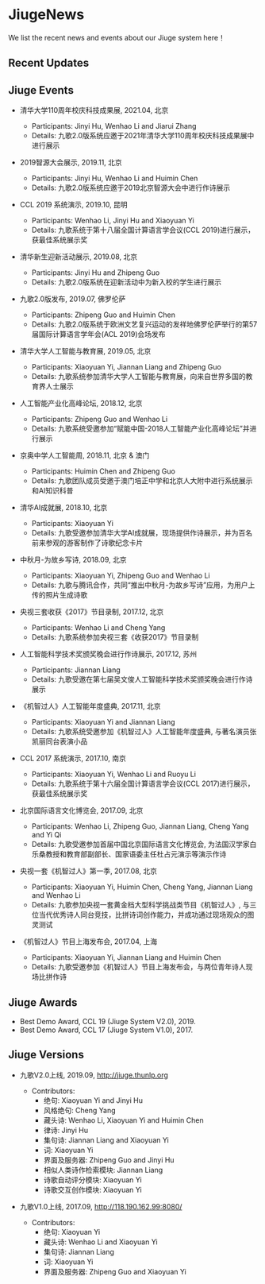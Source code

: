 # JiugeNews
We list the recent news and events about our Jiuge system here！

## Recent Updates

## Jiuge Events

- 清华大学110周年校庆科技成果展, 2021.04, 北京
	- Participants: Jinyi Hu, Wenhao Li and Jiarui Zhang
	- Details: 九歌2.0版系统应邀于2021年清华大学110周年校庆科技成果展中进行展示


- 2019智源大会展示, 2019.11, 北京
	- Participants: Jinyi Hu, Wenhao Li and Huimin Chen
	- Details: 九歌2.0版系统应邀于2019北京智源大会中进行作诗展示


- CCL 2019 系统演示, 2019.10, 昆明
	- Participants: Wenhao Li, Jinyi Hu and Xiaoyuan Yi
	- Details: 九歌系统于第十八届全国计算语言学会议(CCL 2019)进行展示，获最佳系统展示奖


- 清华新生迎新活动展示, 2019.08, 北京
	- Participants: Jinyi Hu and Zhipeng Guo
	- Details: 九歌2.0版系统在迎新活动中为新入校的学生进行展示


- 九歌2.0版发布, 2019.07, 佛罗伦萨 
	- Participants: Zhipeng Guo and Huimin Chen
	- Details: 九歌2.0版系统于欧洲文艺复兴运动的发祥地佛罗伦萨举行的第57届国际计算语言学年会(ACL 2019)会场发布


- 清华大学人工智能与教育展, 2019.05, 北京
	- Participants:  Xiaoyuan Yi, Jiannan Liang and Zhipeng Guo 
	- Details: 九歌系统参加清华大学人工智能与教育展，向来自世界多国的教育界人士展示


- 人工智能产业化高峰论坛, 2018.12, 北京
	- Participants: Zhipeng Guo and Wenhao Li
	- Details: 九歌系统受邀参加“赋能中国-2018人工智能产业化高峰论坛”并进行展示


- 京奥中学人工智能周, 2018.11, 北京 & 澳门
	- Participants: Huimin Chen and Zhipeng Guo
	- Details: 九歌团队成员受邀于澳门培正中学和北京人大附中进行系统展示和AI知识科普


- 清华AI成就展, 2018.10, 北京
	- Participants: Xiaoyuan Yi
	- Details: 九歌受邀参加清华大学AI成就展，现场提供作诗展示，并为百名前来参观的游客制作了诗歌纪念卡片


- 中秋月-为故乡写诗, 2018.09, 北京
	- Participants: Xiaoyuan Yi, Zhipeng Guo and Wenhao Li
	- Details: 九歌与腾讯合作，共同“推出中秋月-为故乡写诗”应用，为用户上传的照片生成诗歌


- 央视三套收获《2017》节目录制, 2017.12, 北京
	- Participants: Wenhao Li and Cheng Yang
	- Details: 九歌系统参加央视三套《收获2017》节目录制


- 人工智能科学技术奖颁奖晚会进行作诗展示, 2017.12, 苏州
	- Participants: Jiannan Liang
	- Details: 九歌受邀在第七届吴文俊人工智能科学技术奖颁奖晚会进行作诗展示


- 《机智过人》人工智能年度盛典, 2017.11, 北京
	- Participants: Xiaoyuan Yi and Jiannan Liang
	- Details: 九歌系统受邀参加《机智过人》人工智能年度盛典, 与著名演员张凯丽同台表演小品


- CCL 2017 系统演示, 2017.10, 南京
	- Participants: Xiaoyuan Yi, Wenhao Li and Ruoyu Li
	- Details: 九歌系统于第十六届全国计算语言学会议(CCL 2017)进行展示，获最佳系统展示奖


- 北京国际语言文化博览会, 2017.09, 北京
	- Participants: Wenhao Li, Zhipeng Guo, Jiannan Liang, Cheng Yang and Yi Qi
	- Details: 九歌受邀参加首届中国北京国际语言文化博览会, 为法国汉学家白乐桑教授和教育部副部长、国家语委主任杜占元演示等演示作诗


- 央视一套《机智过人》第一季, 2017.08, 北京
	- Participants: Xiaoyuan Yi, Huimin Chen, Cheng Yang, Jiannan Liang and Wenhao Li
	- Details: 九歌参加央视一套黄金档大型科学挑战类节目《机智过人》, 与三位当代优秀诗人同台竞技，比拼诗词创作能力，并成功通过现场观众的图灵测试


- 《机智过人》节目上海发布会, 2017.04, 上海
	- Participants: Xiaoyuan Yi, Jiannan Liang and Huimin Chen
	- Details: 九歌受邀参加《机智过人》节目上海发布会，与两位青年诗人现场比拼作诗

## Jiuge Awards
- Best Demo Award, CCL 19 (Jiuge System V2.0), 2019.
- Best Demo Award, CCL 17 (Jiuge System V1.0), 2017.


## Jiuge Versions

- 九歌V2.0上线, 2019.09, http://jiuge.thunlp.org
	- Contributors:
		- 绝句: Xiaoyuan Yi and Jinyi Hu
		- 风格绝句: Cheng Yang
		- 藏头诗: Wenhao Li, Xiaoyuan Yi and Huimin Chen
		- 律诗: Jinyi Hu
		- 集句诗: Jiannan Liang and Xiaoyuan Yi
		- 词: Xiaoyuan Yi
		- 界面及服务器: Zhipeng Guo and Jinyi Hu
		- 相似人类诗作检索模块: Jiannan Liang
		- 诗歌自动评分模块: Xiaoyuan Yi
		- 诗歌交互创作模块: Xiaoyuan Yi


- 九歌V1.0上线, 2017.09, http://118.190.162.99:8080/
	- Contributors:
		- 绝句: Xiaoyuan Yi
		- 藏头诗: Wenhao Li and Xiaoyuan Yi
		- 集句诗: Jiannan Liang
		- 词: Xiaoyuan Yi
		- 界面及服务器: Zhipeng Guo and Xiaoyuan Yi